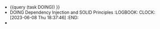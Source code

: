 - {{query (task DOING)) }}
- DOING Dependency Injection and SOLID Principles
  :LOGBOOK:
  CLOCK: [2023-06-08 Thu 18:37:46]
  :END:
-